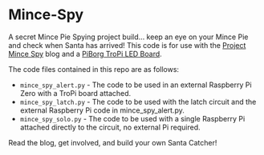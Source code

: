 # Mince-Spy
A secret Mince Pie Spying project build... keep an eye on your Mince Pie and check when Santa has arrived! This code is for use with the [Project Mince Spy](https://www.modmypi.com/project-mince-spy) blog and a [PiBorg TroPi LED Board](https://www.piborg.org/tropi).

The code files contained in this repo are as follows:

- `mince_spy_alert.py` - The code to be used in an external Raspberry Pi Zero with a TroPi board attached.
- `mince_spy_latch.py` - The code to be used with the latch circuit and the external Raspberry Pi code in mince_spy_alert.py.
- `mince_spy_solo.py` - The code to be used with a single Raspberry Pi attached directly to the circuit, no external Pi required.

Read the blog, get involved, and build your own Santa Catcher!
